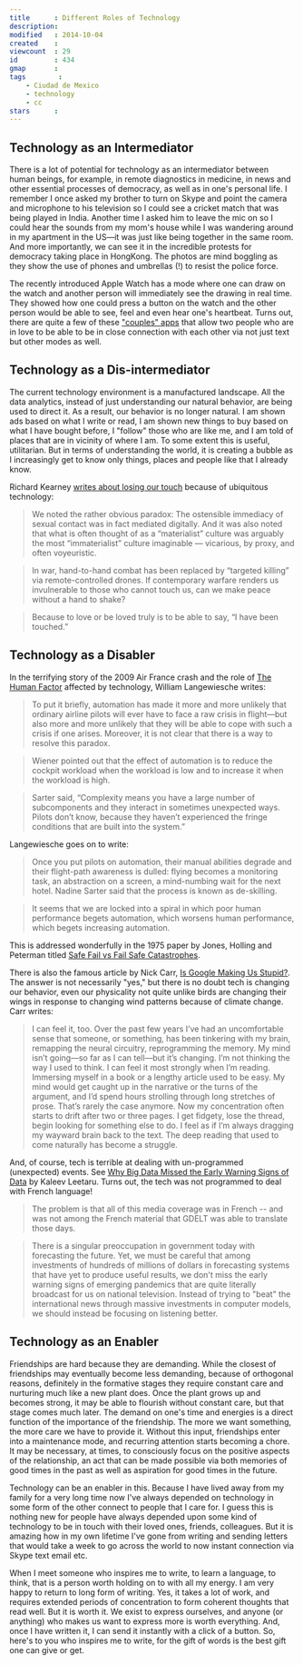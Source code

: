 ```yaml
---
title      : Different Roles of Technology
description: 
modified   : 2014-10-04
created    : 
viewcount  : 29
id         : 434
gmap       : 
tags        :
    - Ciudad de Mexico
    - technology
    - cc
stars      : 
---
```


## Technology as an Intermediator

There is a lot of potential for technology as an intermediator between human beings, for example, in remote diagnostics in medicine, in news and other essential processes of democracy, as well as in one's personal life. I remember I once asked my brother to turn on Skype and point the camera and microphone to his  television so I could see a cricket match that was being played in India. Another time I asked him to leave the mic on so I could hear the sounds from my mom's house while I was wandering around in my apartment in the US—it was just like being together in the same room. And more importantly, we can see it in the incredible protests for democracy taking place in HongKong. The photos are mind boggling as they show the use of phones and umbrellas (!) to resist the police force.

The recently introduced Apple Watch has a mode where one can draw on the watch and another person will immediately see the drawing in real time. They showed how one could press a button on the watch  and the other person would be able to see, feel and even hear one's heartbeat. Turns out, there are quite a few of these ["couples" apps](http://www.macworld.com/article/2605893/party-of-two-4-slightly-cheesy-but-still-endearing-apps-for-couples.html) that allow two people who are in love to be able to be in close connection with each other via not just text but other modes as well.

## Technology as a Dis-intermediator

The current technology environment is a manufactured landscape. All the data analytics, instead of just  understanding our natural behavior, are being used to direct it. As a result, our behavior is no longer natural. I am shown ads based on what I write or read, I am shown new things to buy based on what I have bought before, I "follow" those who are like me, and I am told of places that are in vicinity of where I am. To some extent this is useful, utilitarian. But in terms of understanding the world, it is creating a bubble as I increasingly get to know only things, places and people like that I already know.

Richard Kearney [writes about losing our touch](http://opinionator.blogs.nytimes.com/2014/08/30/losing-our-touch/) because of ubiquitous technology:

> We noted the rather obvious paradox: The ostensible immediacy of sexual contact was in fact mediated digitally. And it was also noted that what is often thought of as a “materialist” culture was arguably the most “immaterialist” culture imaginable — vicarious, by proxy, and often voyeuristic.

> In war, hand-to-hand combat has been replaced by “targeted killing” via remote-controlled drones. If contemporary warfare renders us invulnerable to those who cannot touch us, can we make peace without a hand to shake?

> Because to love or be loved truly is to be able to say, “I have been touched.”

## Technology as a Disabler

In the terrifying story of the 2009 Air France crash and the role of [The Human Factor](http://www.vanityfair.com/business/2014/10/air-france-flight-447-crash) affected by technology, William Langewiesche writes:

> To put it briefly, automation has made it more and more unlikely that ordinary airline pilots will ever have to face a raw crisis in flight—but also more and more unlikely that they will be able to cope with such a crisis if one arises. Moreover, it is not clear that there is a way to resolve this paradox.

> Wiener pointed out that the effect of automation is to reduce the cockpit workload when the workload is low and to increase it when the workload is high.

> Sarter said, “Complexity means you have a large number of subcomponents and they interact in sometimes unexpected ways. Pilots don’t know, because they haven’t experienced the fringe conditions that are built into the system.”

Langewiesche goes on to write:

> Once you put pilots on automation, their manual abilities degrade and their flight-path awareness is dulled: flying becomes a monitoring task, an abstraction on a screen, a mind-numbing wait for the next hotel. Nadine Sarter said that the process is known as de-skilling.

> It seems that we are locked into a spiral in which poor human performance begets automation, which worsens human performance, which begets increasing automation.

This is addressed wonderfully in the 1975 paper by Jones, Holling and Peterman titled [Safe Fail vs Fail Safe Catastrophes](http://www.iiasa.ac.at/publication/more_WP-75-093.php).

There is also the famous article by Nick Carr, [Is Google Making Us Stupid?](http://www.theatlantic.com/magazine/archive/2008/07/is-google-making-us-stupid/306868/?single_page=true). The answer is not necessarily "yes," but there is no doubt tech is changing our behavior, even our physicality not quite unlike birds are changing their wings in response to changing wind patterns because of climate change. Carr writes:

> I can feel it, too. Over the past few years I’ve had an uncomfortable sense that someone, or something, has been tinkering with my brain, remapping the neural circuitry, reprogramming the memory. My mind isn’t going—so far as I can tell—but it’s changing. I’m not thinking the way I used to think. I can feel it most strongly when I’m reading. Immersing myself in a book or a lengthy article used to be easy. My mind would get caught up in the narrative or the turns of the argument, and I’d spend hours strolling through long stretches of prose. That’s rarely the case anymore. Now my concentration often starts to drift after two or three pages. I get fidgety, lose the thread, begin looking for something else to do. I feel as if I’m always dragging my wayward brain back to the text. The deep reading that used to come naturally has become a struggle.

And, of course, tech is terrible at dealing with un-programmed (unexpected) events. See [Why Big Data Missed the Early Warning Signs of Data](http://www.foreignpolicy.com/articles/2014/09/26/why_big_data_missed_the_early_warning_signs_of_ebola) by Kaleev Leetaru. Turns out, the tech was not programmed to deal with French language!

> The problem is that all of this media coverage was in French -- and was not among the French material that GDELT was able to translate those days.

> There is a singular preoccupation in government today with forecasting the future. Yet, we must be careful that among investments of hundreds of millions of dollars in forecasting systems that have yet to produce useful results, we don't miss the early warning signs of emerging pandemics that are quite literally broadcast for us on national television. Instead of trying to "beat" the international news through massive investments in computer models, we should instead be focusing on listening better.

## Technology as an Enabler

Friendships are hard because they are demanding. While the closest of friendships may eventually become less demanding, because of orthogonal reasons, definitely in the formative stages they require constant care and nurturing much like a new plant does. Once the plant grows up and becomes strong, it may be able to flourish without constant care, but that stage comes much later. The demand on one's time and energies is a direct function of the importance of the friendship. The more we want something, the more care we have to provide it. Without this input, friendships enter into a maintenance mode, and recurring attention starts becoming a chore. It may be necessary, at times, to consciously focus on the positive aspects of the relationship, an act that can be made possible via both memories of good times in the past as well as aspiration for good times in the future.

Technology can be an enabler in this. Because I have lived away from my family for a very long time now I've always depended on technology in some form of the other connect to people that I care for. I guess this is nothing new for people have always depended upon some kind of technology to be in touch with their loved ones, friends, colleagues. But it is amazing how in my own lifetime I've gone from writing and sending letters that would take a week to go across the world to now instant connection via Skype text email etc.

When I meet someone who inspires me to write, to learn a language, to think, that is a person worth holding on to with all my energy. I am very happy to return to long form of writing. Yes, it takes a lot of work, and requires extended periods of concentration to form coherent thoughts that read well. But it is worth it. We exist to express ourselves, and anyone (or anything) who makes us want to express more is worth everything. And, once I have written it, I can send it instantly with a click of a button. So, here's to you who inspires me to write, for the gift of words is the best gift one can give or get.

